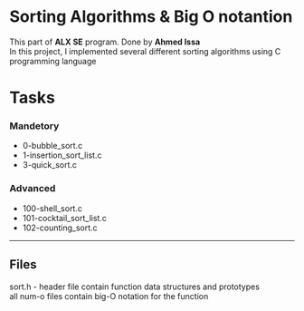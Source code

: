 # Sorting Algorithms & Big O notantion  
This part of **ALX SE** program. Done by **Ahmed Issa**  
In this project, I implemented several different sorting algorithms using C programming language  

# Tasks  
### Mandetory  
- 0-bubble_sort.c   
- 1-insertion_sort_list.c  
- 3-quick_sort.c   

### Advanced  
- 100-shell_sort.c   
- 101-cocktail_sort_list.c  
- 102-counting_sort.c  
---
## Files
sort.h - header file contain function data structures and prototypes   
all num-o files contain big-O notation for the function   
